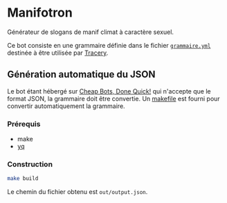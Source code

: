 # Manifotron

Générateur de slogans de manif climat à caractère sexuel.

Ce bot consiste en une grammaire définie dans le fichier
[`grammaire.yml`](grammaire.yml) destinée à être utilisée par
[Tracery](https://www.tracery.io/).

## Génération automatique du JSON

Le bot étant hébergé sur [Cheap Bots, Done
Quick!](https://cheapbotsdonequick.com/) qui n'accepte que le format JSON, la
grammaire doit être convertie. Un [makefile](Makefile) est fourni pour convertir
automatiquement la grammaire.

### Prérequis

- make
- [yq](https://github.com/mikefarah/yq)

### Construction

```bash
make build
```

Le chemin du fichier obtenu est `out/output.json`.
